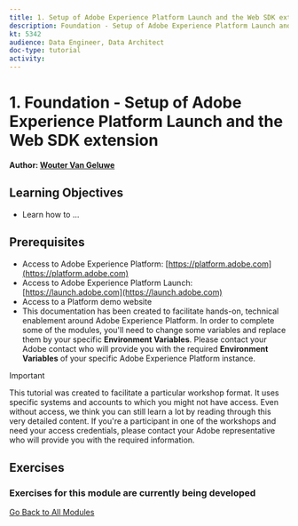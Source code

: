 ```yaml
---
title: 1. Setup of Adobe Experience Platform Launch and the Web SDK extension
description: Foundation - Setup of Adobe Experience Platform Launch and the Web SDK extension
kt: 5342
audience: Data Engineer, Data Architect
doc-type: tutorial
activity: 
---
```


# 1. Foundation - Setup of Adobe Experience Platform Launch and the Web SDK extension

**Author: [Wouter Van Geluwe](https://www.linkedin.com/in/woutervangeluwe/)**

## Learning Objectives

- Learn how to ...

## Prerequisites

- Access to Adobe Experience Platform: [https://platform.adobe.com](https://platform.adobe.com)
- Access to Adobe Experience Platform Launch: [https://launch.adobe.com](https://launch.adobe.com)
- Access to a Platform demo website
- This documentation has been created to facilitate hands-on, technical enablement around Adobe Experience Platform. In order to complete some of the modules, you'll need to change some variables and replace them by your specific **Environment Variables**. Please contact your Adobe contact who will provide you with the required **Environment Variables** of your specific Adobe Experience Platform instance.

>[!IMPORTANT] 
>
>This tutorial was created to facilitate a particular workshop format. It uses specific systems and accounts to which you might not have access. Even without access, we think you can still learn a lot by reading through this very detailed content. If you're a participant in one of the workshops and need your access credentials, please contact your Adobe representative who will provide you with the required information.

## Exercises

### **Exercises for this module are currently being developed**

[Go Back to All Modules](../../overview.md)
